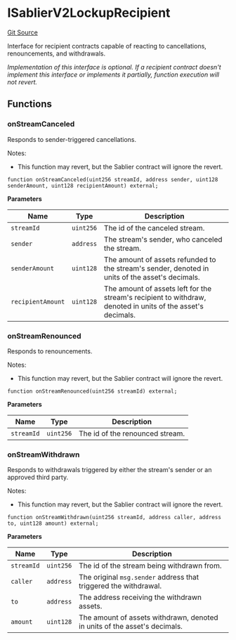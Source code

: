 # ISablierV2LockupRecipient

[Git Source](https://github.com/sablier-labs/v2-core/blob/6ab33735951a1e93a3236fed3ca9c60f75ab76a7/src/interfaces/hooks/ISablierV2LockupRecipient.sol)

Interface for recipient contracts capable of reacting to cancellations, renouncements, and withdrawals.

_Implementation of this interface is optional. If a recipient contract doesn't implement this interface or implements it
partially, function execution will not revert._

## Functions

### onStreamCanceled

Responds to sender-triggered cancellations.

Notes:

- This function may revert, but the Sablier contract will ignore the revert.

```solidity
function onStreamCanceled(uint256 streamId, address sender, uint128 senderAmount, uint128 recipientAmount) external;
```

**Parameters**

| Name              | Type      | Description                                                                                                 |
| ----------------- | --------- | ----------------------------------------------------------------------------------------------------------- |
| `streamId`        | `uint256` | The id of the canceled stream.                                                                              |
| `sender`          | `address` | The stream's sender, who canceled the stream.                                                               |
| `senderAmount`    | `uint128` | The amount of assets refunded to the stream's sender, denoted in units of the asset's decimals.             |
| `recipientAmount` | `uint128` | The amount of assets left for the stream's recipient to withdraw, denoted in units of the asset's decimals. |

### onStreamRenounced

Responds to renouncements.

Notes:

- This function may revert, but the Sablier contract will ignore the revert.

```solidity
function onStreamRenounced(uint256 streamId) external;
```

**Parameters**

| Name       | Type      | Description                     |
| ---------- | --------- | ------------------------------- |
| `streamId` | `uint256` | The id of the renounced stream. |

### onStreamWithdrawn

Responds to withdrawals triggered by either the stream's sender or an approved third party.

Notes:

- This function may revert, but the Sablier contract will ignore the revert.

```solidity
function onStreamWithdrawn(uint256 streamId, address caller, address to, uint128 amount) external;
```

**Parameters**

| Name       | Type      | Description                                                               |
| ---------- | --------- | ------------------------------------------------------------------------- |
| `streamId` | `uint256` | The id of the stream being withdrawn from.                                |
| `caller`   | `address` | The original `msg.sender` address that triggered the withdrawal.          |
| `to`       | `address` | The address receiving the withdrawn assets.                               |
| `amount`   | `uint128` | The amount of assets withdrawn, denoted in units of the asset's decimals. |
